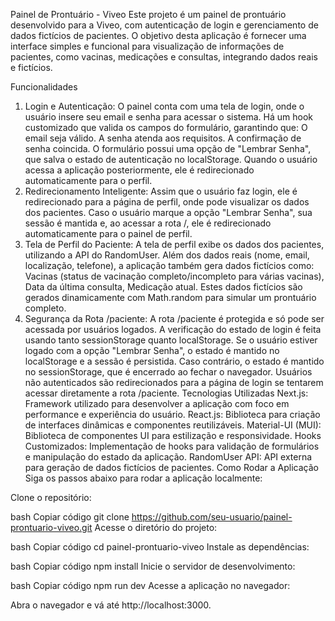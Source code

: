 Painel de Prontuário - Viveo
Este projeto é um painel de prontuário desenvolvido para a Viveo, com autenticação de login e gerenciamento de dados fictícios de pacientes. O objetivo desta aplicação é fornecer uma interface simples e funcional para visualização de informações de pacientes, como vacinas, medicações e consultas, integrando dados reais e fictícios.

Funcionalidades
1. Login e Autenticação:
O painel conta com uma tela de login, onde o usuário insere seu email e senha para acessar o sistema.
Há um hook customizado que valida os campos do formulário, garantindo que:
O email seja válido.
A senha atenda aos requisitos.
A confirmação de senha coincida.
O formulário possui uma opção de "Lembrar Senha", que salva o estado de autenticação no localStorage. Quando o usuário acessa a aplicação posteriormente, ele é redirecionado automaticamente para o perfil.
2. Redirecionamento Inteligente:
Assim que o usuário faz login, ele é redirecionado para a página de perfil, onde pode visualizar os dados dos pacientes.
Caso o usuário marque a opção "Lembrar Senha", sua sessão é mantida e, ao acessar a rota /, ele é redirecionado automaticamente para o painel de perfil.
3. Tela de Perfil do Paciente:
A tela de perfil exibe os dados dos pacientes, utilizando a API do RandomUser.
Além dos dados reais (nome, email, localização, telefone), a aplicação também gera dados fictícios como:
Vacinas (status de vacinação completo/incompleto para várias vacinas),
Data da última consulta,
Medicação atual.
Estes dados fictícios são gerados dinamicamente com Math.random para simular um prontuário completo.
4. Segurança da Rota /paciente:
A rota /paciente é protegida e só pode ser acessada por usuários logados.
A verificação do estado de login é feita usando tanto sessionStorage quanto localStorage. Se o usuário estiver logado com a opção "Lembrar Senha", o estado é mantido no localStorage e a sessão é persistida. Caso contrário, o estado é mantido no sessionStorage, que é encerrado ao fechar o navegador.
Usuários não autenticados são redirecionados para a página de login se tentarem acessar diretamente a rota /paciente.
Tecnologias Utilizadas
Next.js: Framework utilizado para desenvolver a aplicação com foco em performance e experiência do usuário.
React.js: Biblioteca para criação de interfaces dinâmicas e componentes reutilizáveis.
Material-UI (MUI): Biblioteca de componentes UI para estilização e responsividade.
Hooks Customizados: Implementação de hooks para validação de formulários e manipulação do estado da aplicação.
RandomUser API: API externa para geração de dados fictícios de pacientes.
Como Rodar a Aplicação
Siga os passos abaixo para rodar a aplicação localmente:

Clone o repositório:

bash
Copiar código
git clone https://github.com/seu-usuario/painel-prontuario-viveo.git
Acesse o diretório do projeto:

bash
Copiar código
cd painel-prontuario-viveo
Instale as dependências:

bash
Copiar código
npm install
Inicie o servidor de desenvolvimento:

bash
Copiar código
npm run dev
Acesse a aplicação no navegador:

Abra o navegador e vá até http://localhost:3000.